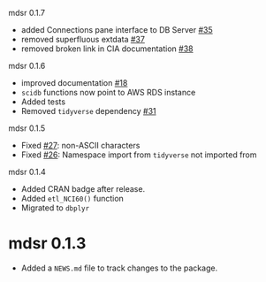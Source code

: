 mdsr 0.1.7

* added Connections pane interface to DB Server [#35](https://github.com/beanumber/mdsr/issues/35)
* removed superfluous extdata [#37](https://github.com/beanumber/mdsr/issues/37)
* removed broken link in CIA documentation [#38](https://github.com/beanumber/mdsr/issues/38)

mdsr 0.1.6

* improved documentation [#18](https://github.com/beanumber/mdsr/issues/18)
* `scidb` functions now point to AWS RDS instance
* Added tests
* Removed `tidyverse` dependency [#31](https://github.com/beanumber/mdsr/issues/31)

mdsr 0.1.5

* Fixed [#27](https://github.com/beanumber/mdsr/issues/27): non-ASCII characters
* Fixed [#26](https://github.com/beanumber/mdsr/issues/26): Namespace import from `tidyverse` not imported from

mdsr 0.1.4

* Added CRAN badge after release.
* Added `etl_NCI60()` function
* Migrated to `dbplyr`

# mdsr 0.1.3

* Added a `NEWS.md` file to track changes to the package.



